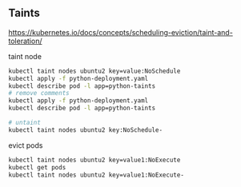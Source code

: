 ## Taints

https://kubernetes.io/docs/concepts/scheduling-eviction/taint-and-toleration/

taint node

```sh
kubectl taint nodes ubuntu2 key=value:NoSchedule
kubectl apply -f python-deployment.yaml
kubectl describe pod -l app=python-taints
# remove comments
kubectl apply -f python-deployment.yaml
kubectl describe pod -l app=python-taints

# untaint
kubectl taint nodes ubuntu2 key:NoSchedule-
```

evict pods
```sh
kubectl taint nodes ubuntu2 key=value1:NoExecute
kubectl get pods
kubectl taint nodes ubuntu2 key=value1:NoExecute-

```